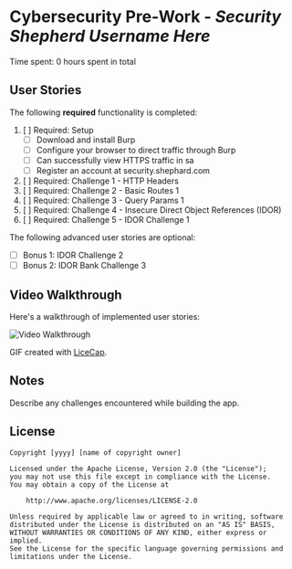 # Cybersecurity Pre-Work - *Security Shepherd Username Here* 

Time spent: 0 hours spent in total 

## User Stories

The following **required** functionality is completed:

1. [ ]  Required: Setup 
    -  [ ]  Download and install Burp
    -  [ ]  Configure your browser to direct traffic through Burp
    -  [ ]  Can successfully view HTTPS traffic in sa
    -  [ ]  Register an account at security.shephard.com
  
2. [ ]  Required: Challenge 1 - HTTP Headers
3. [ ]  Required: Challenge 2 - Basic Routes 1
4. [ ]  Required: Challenge 3 - Query Params 1
5. [ ]  Required: Challenge 4 - Insecure Direct Object References (IDOR)
6. [ ]  Required: Challenge 5 - IDOR Challenge 1 

The following advanced user stories are optional:

* [ ]  Bonus 1: IDOR Challenge 2 
* [ ]  Bonus 2: IDOR Bank Challenge 3

## Video Walkthrough

Here's a walkthrough of implemented user stories:

<img src='http://i.imgur.com/link/to/your/gif/file.gif' title='Video Walkthrough' width='' alt='Video Walkthrough' />

GIF created with [LiceCap](http://www.cockos.com/licecap/).

## Notes

Describe any challenges encountered while building the app.

## License

    Copyright [yyyy] [name of copyright owner]

    Licensed under the Apache License, Version 2.0 (the "License");
    you may not use this file except in compliance with the License.
    You may obtain a copy of the License at

        http://www.apache.org/licenses/LICENSE-2.0

    Unless required by applicable law or agreed to in writing, software
    distributed under the License is distributed on an "AS IS" BASIS,
    WITHOUT WARRANTIES OR CONDITIONS OF ANY KIND, either express or implied.
    See the License for the specific language governing permissions and
    limitations under the License.

